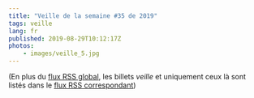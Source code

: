 ```yaml
---
title: "Veille de la semaine #35 de 2019"
tags: veille
lang: fr
published: 2019-08-29T10:12:17Z
photos:
    - images/veille_5.jpg
---
```



(En plus du [flux RSS global](/rss.xml), les billets *veille*
et uniquement ceux là sont listés dans le [flux RSS correspondant](/rss/veille.xml))
